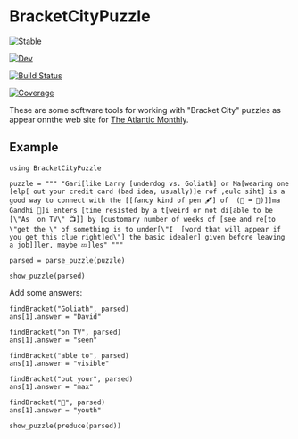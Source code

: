 # BracketCityPuzzle

[![Stable](https://img.shields.io/badge/docs-stable-blue.svg)](https://MarkNahabedian.github.io/BracketCityPuzzle.jl/stable/)

[![Dev](https://img.shields.io/badge/docs-dev-blue.svg)](https://MarkNahabedian.github.io/BracketCityPuzzle.jl/dev/)

[![Build Status](https://github.com/MarkNahabedian/BracketCityPuzzle.jl/actions/workflows/CI.yml/badge.svg?branch=main)](https://github.com/MarkNahabedian/BracketCityPuzzle.jl/actions/workflows/CI.yml?query=branch%3Amain)

[![Coverage](https://codecov.io/gh/MarkNahabedian/BracketCityPuzzle.jl/branch/main/graph/badge.svg)](https://codecov.io/gh/MarkNahabedian/BracketCityPuzzle.jl)


These are some software tools for working with "Bracket City" puzzles
as appear onnthe web site for [The Atlantic
Monthly](https://www.theatlantic.com).


## Example

```@example 1
using BracketCityPuzzle

puzzle = """ "Gari[like Larry [underdog vs. Goliath] or Ma[wearing one [elp[ out your credit card (bad idea, usually)]e rof ,eulc siht] is a good way to connect with the [[fancy kind of pen 🖋️] of  (👵 ➡️ 👧)]]ma Gandhi 🦅]i enters [time resisted by a t[weird or not di[able to be [\"As  on TV\" 📺]] by [customary number of weeks of [see and re[to \"get the \" of something is to under[\"I  [word that will appear if you get this clue right]ed\"] the basic idea]er] given before leaving a job]]ler, maybe 💤]les" """

parsed = parse_puzzle(puzzle)

show_puzzle(parsed)
```

Add some answers:

```@example 1
findBracket("Goliath", parsed)
ans[1].answer = "David"

findBracket("on TV", parsed)
ans[1].answer = "seen"

findBracket("able to", parsed)
ans[1].answer = "visible"

findBracket("out your", parsed)
ans[1].answer = "max"

findBracket("👧", parsed)
ans[1].answer = "youth"

show_puzzle(preduce(parsed))
```

